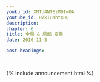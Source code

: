 ```yaml
---
youku_id: XMTU4NTEzMDIwOA
youtube_id: H7kIuKhtXHQ
description: 
chapter: 6
title: 全局 & 局部 变量
date: 2016-11-3

post-headings:

---
```




{% include announcement.html %}